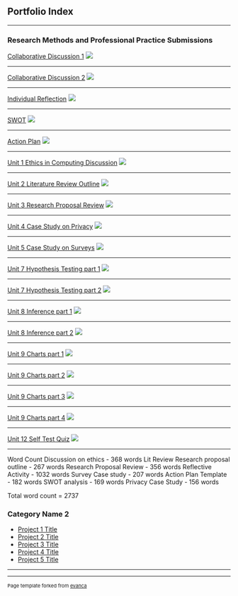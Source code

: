 ## Portfolio Index

---

### Research Methods and Professional Practice Submissions 

[Collaborative Discussion 1](/pdf/Colab_Discussion1.pdf)
<img src="images/discussion.jpg?raw=true"/>

---
[Collaborative Discussion 2](/pdf/Colab_Discussion2.pdf)
<img src="images/discussion.jpg?raw=true"/>

---
[Individual Reflection](/pdf/Reflective_Essay.pdf)
<img src="images/reflection.jpg?raw=true"/>

---
[SWOT](/pdf/SWOT.pdf)
<img src="images/eda.jpg?raw=true"/>

---
[Action Plan](/pdf/Action_Plan.pdf)
<img src="images/correlation.jpg?raw=true"/>

---
[Unit 1 Ethics in Computing Discussion](/pdf/Unit1_Ethics.pdf)
<img src="images/regression.jpg?raw=true"/>

---
[Unit 2 Literature Review Outline](/pdf/Unit2_LitReview_Outline.pdf)
<img src="images/jaccard.jpg?raw=true"/>

---
[Unit 3 Research Proposal Review](/pdf/Unit3_Research_Proposal_Review.pdf)
<img src="images/clustering.jpg?raw=true"/>

---
[Unit 4 Case Study on Privacy](/pdf/Unit4_CaseStudy_Privacy.pdf)
<img src="images/kmeans.jpg?raw=true"/>

---
[Unit 5 Case Study on Surveys](/pdf/Unit5_CaseStudy_Survey.pdf)
<img src="images/perception.jpg?raw=true"/>

---
[Unit 7 Hypothesis Testing part 1](/pdf/Unit7_Hypothesis1.pdf)
<img src="images/gradient.jpg?raw=true"/>

---
[Unit 7 Hypothesis Testing part 2](/pdf/Unit7_Hypothesis2.pdf)
<img src="images/cnn.jpg?raw=true"/>

---
[Unit 8 Inference part 1](/pdf/Unit8_Inference1.pdf)
<img src="images/cnn.jpg?raw=true"/>

---
[Unit 8 Inference part 2](/pdf/Unit8_Inference2.pdf)
<img src="images/performance.jpg?raw=true"/>

---
[Unit 9 Charts part 1](/pdf/Unit9_Charts1.pdf)
<img src="images/future.jpg?raw=true"/>

---
[Unit 9 Charts part 2](/pdf/Unit9_Charts2.pdf)
<img src="images/future.jpg?raw=true"/>

---
[Unit 9 Charts part 3](/pdf/Unit9_Charts3.pdf)
<img src="images/future.jpg?raw=true"/>

---
[Unit 9 Charts part 4](/pdf/Unit9_Charts4.pdf)
<img src="images/future.jpg?raw=true"/>

---
[Unit 12 Self Test Quiz](/pdf/Unit12_Quiz.pdf)
<img src="images/future.jpg?raw=true"/>

---
Word Count
Discussion on ethics - 368 words
Lit Review Research proposal outline - 267 words
Research Proposal Review - 356 words
Reflective Activity - 1032 words
Survey Case study - 207 words
Action Plan Template - 182 words
SWOT analysis - 169 words
Privacy Case Study - 156 words

Total word count = 2737

### Category Name 2

- [Project 1 Title](http://example.com/)
- [Project 2 Title](http://example.com/)
- [Project 3 Title](http://example.com/)
- [Project 4 Title](http://example.com/)
- [Project 5 Title](http://example.com/)

---




---
<p style="font-size:11px">Page template forked from <a href="https://github.com/evanca/quick-portfolio">evanca</a></p>
<!-- Remove above link if you don't want to attibute -->
